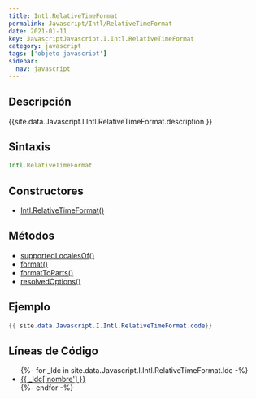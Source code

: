 ```yaml
---
title: Intl.RelativeTimeFormat
permalink: Javascript/Intl/RelativeTimeFormat
date: 2021-01-11
key: JavascriptJavascript.I.Intl.RelativeTimeFormat
category: javascript
tags: ['objeto javascript']
sidebar: 
  nav: javascript
---
```


## Descripción
{{site.data.Javascript.I.Intl.RelativeTimeFormat.description }}

## Sintaxis
~~~javascript
Intl.RelativeTimeFormat
~~~

## Constructores
* [Intl.RelativeTimeFormat()](/javascript/Intl/RelativeTimeFormat/Intl/RelativeTimeFormat/)

## Métodos
* [supportedLocalesOf()](/javascript/Intl/RelativeTimeFormat/supportedLocalesOf)
* [format()](/javascript/Intl/RelativeTimeFormat/format)
* [formatToParts()](/javascript/Intl/RelativeTimeFormat/formatToParts)
* [resolvedOptions()](/javascript/Intl/RelativeTimeFormat/resolvedOptions)

## Ejemplo
~~~java
{{ site.data.Javascript.I.Intl.RelativeTimeFormat.code}}
~~~

## Líneas de Código
<ul>
{%- for _ldc in site.data.Javascript.I.Intl.RelativeTimeFormat.ldc -%}
   <li>
       <a href="{{_ldc['url'] }}">{{ _ldc['nombre'] }}</a>
   </li>
{%- endfor -%}
</ul>
